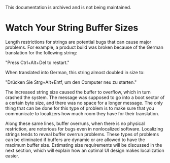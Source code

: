 This documentation is archived and is not being maintained.

# Watch Your String Buffer Sizes

Length restrictions for strings are potential bugs that can cause major problems. For example, a product build was broken because of the German translation for the following string:

"Press Ctrl+Alt+Del to restart."

When translated into German, this string almost doubled in size to:

"Drücken Sie Strg+Alt+Entf, um den Computer neu zu starten."

The increased string size caused the buffer to overflow, which in turn crashed the system. The message was supposed to go into a boot sector of a certain byte size, and there was no space for a longer message. The only thing that can be done for this type of problem is to make sure that you communicate to localizers how much room they have for their translation.

Along these same lines, buffer overruns, when there is no physical restriction, are notorious for bugs even in nonlocalized software. Localizing strings tends to reveal buffer overrun problems. These types of problems can be eliminated if buffers are dynamic or are allowed to have the maximum buffer size. Estimating size requirements will be discussed in the next section, which will explain how an optimal UI design makes localization easier.


